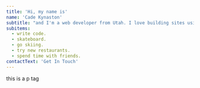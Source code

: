 ```yaml
---
title: 'Hi, my name is'
name: 'Cade Kynaston'
subtitle: "and I'm a web developer from Utah. I love building sites using React."
subitems:
  - write code.
  - skateboard.
  - go skiing.
  - try new restaurants.
  - spend time with friends.
contactText: 'Get In Touch'
---
```

this is a p tag
